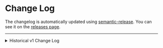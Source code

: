 # Change Log

The changelog is automatically updated using [semantic-release](https://github.com/semantic-release/semantic-release). You can see it on the [releases page](../../releases).

---

<details>
<summary>Historical v1 Change Log</summary>

#### Version 1.1.1 _(2018-12-19)_

- Improved docs
- Improved tests
- Moved CI from Travis to Circle
- Moved test coverage reports from Coveralls to Codecov

#### Version 1.1.0 _(2018-02-06)_

- Added support for component injection and function-as-children render patterns ([#1][#1])

#### Version 1.0.1 _(2017-12-20)_

- Fixed typo in README

#### Version 1.0.0 _(2017-12-14)_

- Initial release :tada:

#### Version 1.0.0-alpha.2 _(2017-12-13)_

- Removed static class fields as a workaround for an [Expo Snack][snack] bug

#### Version 1.0.0-alpha.1 _(2017-12-12)_

- Fixed default `render` return value (`null`) when no `render` prop provided
- Removed unused babel plugins

#### Version 1.0.0-alpha.0 _(2017-12-12)_

- Initial prerelease

</details>

[snack]: https://snack.expo.io/
[#1]: https://github.com/wKovacs64/react-native-responsive-image-view/pull/1
